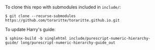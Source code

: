 To clone this repo with submodules included in `include/`:

```
$ git clone --recurse-submodules https://github.com/toraritte/toraritte.github.io.git
```

To update Harry's guide:

```
$ sphinx-build -b singlehtml include/purescript-numeric-hierarchy-guide/ long/purescript-numeric-hierarchy-guide_out
```
